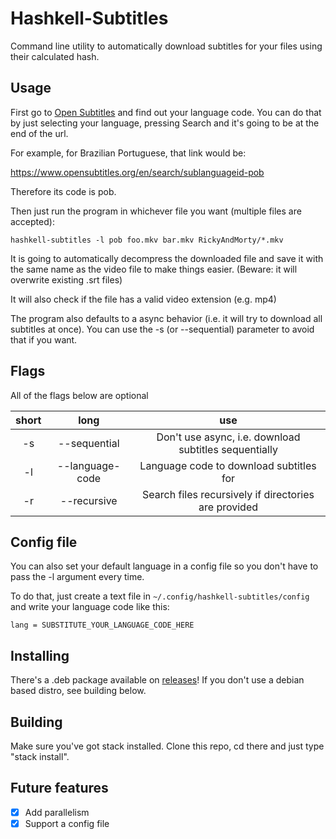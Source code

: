 # Hashkell-Subtitles

Command line utility to automatically download subtitles for your files using their calculated hash.

## Usage

First go to [Open Subtitles](https://www.opensubtitles.org) and find out your language code. You can do that by just selecting your language, pressing Search and it's going to be at the end of the url.

For example, for Brazilian Portuguese, that link would be:

https://www.opensubtitles.org/en/search/sublanguageid-pob

Therefore its code is pob.


Then just run the program in whichever file you want (multiple files are accepted):

```
hashkell-subtitles -l pob foo.mkv bar.mkv RickyAndMorty/*.mkv
```

It is going to automatically decompress the downloaded file and save it with the same name as the video file to make things easier. (Beware: it will overwrite existing .srt files)

It will also check if the file has a valid video extension (e.g. mp4)

The program also defaults to a async behavior (i.e. it will try to download all subtitles at once). You can use the -s (or --sequential) parameter to avoid that if you want.

## Flags

All of the flags below are optional

| short | long | use |
|:-----:|:----:|:---:|
| -s    | --sequential    | Don't use async, i.e. download subtitles sequentially |
| -l    | --language-code | Language code to download subtitles for               |
| -r    | --recursive     | Search files recursively if directories are provided  |

## Config file

You can also set your default language in a config file so you don't have to pass the -l argument every time.

To do that, just create a text file in ```~/.config/hashkell-subtitles/config``` and write your language code like this:

```
lang = SUBSTITUTE_YOUR_LANGUAGE_CODE_HERE
```

## Installing

There's a .deb package available on [releases](https://github.com/stephanoumenos/Hashkell-Subtitles/releases)!
If you don't use a debian based distro, see building below.

## Building

Make sure you've got stack installed. Clone this repo, cd there and just type "stack install".

## Future features

- [X] Add parallelism
- [X] Support a config file
